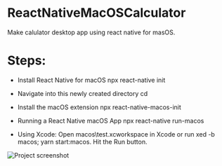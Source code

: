 # ReactNativeMacOSCalculator

Make calulator desktop app using react native for masOS. 

# Steps: 

- Install React Native for macOS
	npx react-native init <projectName>
  
- Navigate into this newly created directory
	cd <projectName>

- Install the macOS extension
  npx react-native-macos-init

- Running a React Native macOS App
	npx react-native run-macos

* Using Xcode: Open macos\test.xcworkspace in Xcode or run xed -b macos; yarn start:macos. Hit the Run button.

![Project screenshot](https://user-images.githubusercontent.com/5318790/158368272-85de8cb5-6f6e-40f0-b197-ce0b6d871eb5.png)
